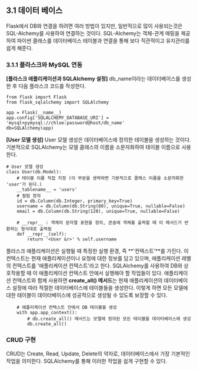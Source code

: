 ## 3.1 데이터 베이스

Flask에서 DB와 연결을 하려면 여러 방법이 있지만, 일반적으로 많이 사용되는것은 SQL-Alchemy를 사용하여 연결하는 것이다. SQL-Alchemy는 객체-관계 매핑을 제공하여 파이썬 클래스를 데이터베이스 테이블과 연결을 통해 보다 직관적이고 유지관리를 쉽게 해준다. 

### 3.1.1 플라스크와 MySQL 연동
**[플라스크 애플리케이션과 SQLAlchemy 설정]**
db_name이라는 데이터베이스를 생성한 후 다음 플라스크 코드를 작성한다.
```
from flask import Flask
from flask_sqlalchemy import SQLAlchemy

app = Flask(__name__)
app.config['SQLALCHEMY_DATABASE_URI'] = 'mysql+pymysql://chloe:password@host/db_name'
db=SQLAlchemy(app)
```

**[User 모델 생성]**
User 모델 생성은 데이터베이스에 정의한 테이블을 생성하는 것이다. 기본적으로 SQLAlchemy는 모델 클래스의 이름을 소문자화하여 테이블 이름으로 사용한다. 

```
# User 모델 생성
class User(db.Model):
    # 테이블 이름 직접 지정 (이 부분을 생략하면 기본적으로 클래스 이름을 소문자화한 'user'가 된다.)
    __tablename__ = 'users'
    # 컬럼 정의
    id = db.Column(db.Integer, primary_key=True)
    username = db.Column(db.String(80), unique=True, nullable=False)
    email = db.Column(db.String(120), unique=True, nullable=False)

    # __repr__ : 객체의 문자열 표현을 정의, 콘솔에 객체를 출력할 때 이 메서드가 반환하는 형식대로 출력됨
    def __repr__(self):
        return '<User &r>' % self.username
```
플라스크 애플리케이션은 실행될 때 특정한 실행 환경, 즉 **'컨텍스트'**를 가진다. 이 컨텍스트는 현재 애플리케이션이나 요청에 대한 정보를 담고 있으며, 애플리케이션 레벨의 컨텍스트를 '애플리케이션 컨텍스트'라고 한다. SQLAlchemy를 사용하여 DB와 상호작용할 때 이 애플리케이션 컨텍스트 안에서 실행해야 할 작업들이 있다. 
애플리케이션 컨텍스트와 함께 사용하면 **create_all() 메서드**는 현재 애플리케이션의 데이터베이스 설정에 따라 적절한 데이터베이스에 테이블들을 생성한다. 이렇게 하면 모든 모델에 대한 테이블이 데이터베이스에 성공적으로 생성될 수 있도록 보장할 수 있다. 

```    
    # 애플리케이션 컨텍스트 안에서 DB 테이블을 생성
    with app.app_context():
        # db.create_all() 메서드는 모델에 정의된 모든 테이블을 데이터베이스에 생성
        db.create_all()
```

### CRUD 구현
CRUD는 Create, Read, Update, Delete의 약자로, 데이터베이스에서 가장 기본적인 작업을 의미한다. SQLAlchemy를 통해 이러한 작업을 쉽게 구현할 수 있다. 
